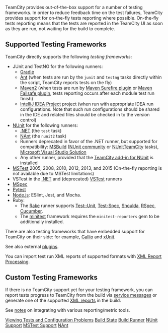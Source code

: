 [//]: # (title: Testing Frameworks)
[//]: # (auxiliary-id: Testing Frameworks)

TeamCity provides out-of-the-box support for a number of testing frameworks. In order to reduce feedback time on the test failures, TeamCity provides support for on-the-fly tests reporting where possible. On-the-fly tests reporting means that the tests are reported in the TeamCity UI as soon as they are run, not waiting for the build to complete.

## Supported Testing Frameworks

TeamCity directly supports the following _testing frameworks_:
* JUnit and TestNG for the following runners:
  * [Gradle](gradle.md)
  * [Ant](ant.md) (when tests are run by the `junit` and `testng` tasks directly within the script, TeamCity reports tests on the fly)
  * [Maven2](maven.md) (when tests are run by [Maven Surefire plugin](https://maven.apache.org/plugins/maven-surefire-plugin/) or [Maven Failsafe plugin](https://maven.apache.org/surefire/maven-failsafe-plugin/integration-test-mojo.html), tests reporting occurs after each module test run finish)
  * [IntelliJ IDEA Project](intellij-idea-project.md) project (when run with appropriate IDEA run configurations. Note that such run configurations should be shared in the IDE and related files should be checked in to the version control)
* [NUnit](nunit-support.md) for the following runners:
  * [.NET](net.md) (the `test` task)
  * [NAnt](nant.md) (the `nunit2` task)
  * Runners deprecated in favor of the .NET runner, but supported for compatibility: [MSBuild](msbuild.md) ([NUnit community](nunit.md) or [NUnitTeamCity](nunit-support.md#Using+NUnit+for+MSBuild) tasks), [Microsoft Visual Studio Solution](visual-studio-sln.md)
  * Any other runner, provided that the [TeamCity add-in for NUnit](nunit-support.md#TeamCity+Add-in+for+NUnit) is installed
* [MSTest](mstest-support.md) 2005, 2008, 2010, 2012, 2013, and 2015 (On-the-fly reporting is not available due to MSTest limitations)
* VSTest in the [.NET](net.md) and (deprecated) [VSTest](visual-studio-tests.md) runners
* [MSpec](mspec.md)
* [Pytest](python.md)
* [Node.js](nodejs.md): ESlint, Jest, and Mocha.
* Ruby:
  * The [Rake](rake.md) runner supports [Test::Unit](http://ruby-doc.org/stdlib/libdoc/test/unit/rdoc/classes/Test/Unit.html), [Test-Spec](http://search.cpan.org/~philip/Test-Spec-0.48/lib/Test/Spec.pm), [Shoulda](https://github.com/thoughtbot/shoulda), [RSpec](http://rspec.info/), [Cucumber](http://cukes.info).
  * The [minitest](https://rubygems.org/gems/minitest) framework requires the `minitest-reporters` gem to be additionally installed.

There are also testing frameworks that have embedded support for TeamCity on their side: for example, [Gallio](net-testing-frameworks-support.md#Gallio) and [xUnit](net-testing-frameworks-support.md#xUnit).

See also external [plugins](https://plugins.jetbrains.com/teamcity). 

You can import test run XML reports of supported formats with [XML Report Processing](xml-report-processing.md).

## Custom Testing Frameworks

If there is no TeamCity support yet for your testing framework, you can report tests progress to TeamCity from the build via [service messages](service-messages.md#Reporting+Tests) or generate one of the supported [XML reports](xml-report-processing.md) in the build.

See [notes](how-to.md#Integrate+with+Build+and+Reporting+Tools) on integrating with various reporting/metric tools.

<seealso>
        <category ref="user-guide">
            <a href="viewing-tests-and-configuration-problems.md">Viewing Tests and Configuration Problems</a>
        </category>
        <category ref="concepts">
            <a href="build-state.md">Build State</a>
            <a href="build-runner.md">Build Runner</a>
        </category>
        <category ref="admin-guide">
            <a href="nunit-support.md">NUnit Support</a>
            <a href="mstest-support.md">MSTest Support</a>
            <a href="nant.md">NAnt</a>
        </category>
</seealso>
